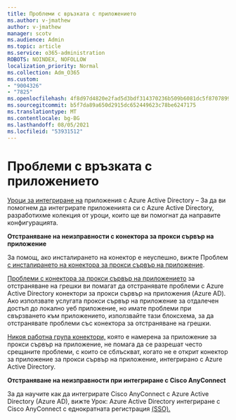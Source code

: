 ```yaml
---
title: Проблеми с връзката с приложението
ms.author: v-jmathew
author: v-jmathew
manager: scotv
ms.audience: Admin
ms.topic: article
ms.service: o365-administration
ROBOTS: NOINDEX, NOFOLLOW
localization_priority: Normal
ms.collection: Adm_O365
ms.custom:
- "9004326"
- "7825"
ms.openlocfilehash: 4f8d97d4820e2fad5d3bdf314370236b509b6081dc5f87078995282e72da0c18
ms.sourcegitcommit: b5f7da89a650d2915dc652449623c78be6247175
ms.translationtype: MT
ms.contentlocale: bg-BG
ms.lasthandoff: 08/05/2021
ms.locfileid: "53931512"
---
```

# <a name="application-connection-issues"></a>Проблеми с връзката с приложението

[Уроци за интегриране на](https://docs.microsoft.com/azure/active-directory/saas-apps/tutorial-list) приложения с Azure Active Directory – За да ви помогнем да интегрирате приложенията си с Azure Active Directory, разработихме колекция от уроци, които ще ви помогнат да направите конфигурацията.

**Отстраняване на неизправности с конектора за прокси сървър на приложение**

За помощ, ако инсталирането на конектор е неуспешно, вижте Проблем [с инсталирането на конектора за прокси сървър на приложение](https://docs.microsoft.com/azure/active-directory/manage-apps/application-proxy-connector-installation-problem).

[Проблеми с конектора за прокси сървър на приложението](https://docs.microsoft.com/azure/active-directory/manage-apps/application-proxy-debug-connectors) за отстраняване на грешки ви помагат да отстранявате проблеми с Azure Active Directory конектори за прокси сървър на приложения (Azure AD). Ако използвате услугата прокси сървър на приложение за отдалечен достъп до локално уеб приложение, но имате проблеми при свързването към приложението, използвайте тази блоксхема, за да отстранявате проблеми със конектора за отстраняване на грешки.

[Никоя работна група конектори,](https://docs.microsoft.com/azure/active-directory/manage-apps/application-proxy-connectivity-no-working-connector) която е намерена за приложение за прокси сървър на приложение, не помага да се разрешат често срещаните проблеми, с които се сблъскват, когато не е открит конектор за приложение за прокси сървър на приложение, интегрирано с Azure Active Directory.

**Отстраняване на неизправности при интегриране с Cisco AnyConnect**

За да научите как да интегрирате Cisco AnyConnect с Azure Active Directory (Azure AD), вижте Урок: Azure Active Directory интегриране с Cisco AnyConnect с еднократната регистрация [(SSO).](https://docs.microsoft.com/azure/active-directory/saas-apps/cisco-anyconnect)
